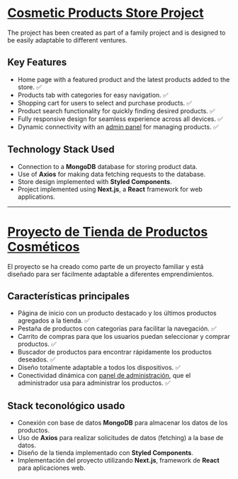 # [Cosmetic Products Store Project](https;//salud-armonia-e-shop-front.vercel.app)

The project has been created as part of a family project and is designed to be easily adaptable to different ventures.

## Key Features

- Home page with a featured product and the latest products added to the store. ✅
- Products tab with categories for easy navigation. ✅
- Shopping cart for users to select and purchase products. ✅
- Product search functionality for quickly finding desired products. ✅
- Fully responsive design for seamless experience across all devices. ✅
- Dynamic connectivity with an [admin panel](https://github.com/HSPower255/E-Commerce-Admin-Panel) for managing products. ✅


## Technology Stack Used

- Connection to a **MongoDB** database for storing product data.
- Use of **Axios** for making data fetching requests to the database.
- Store design implemented with **Styled Components**.
- Project implemented using **Next.js**, a **React** framework for web applications.
----------------------------------------------------------------------------------------------------------------------------

# [ Proyecto de Tienda de Productos Cosméticos](https;//salud-armonia-e-shop-front.vercel.app)

El proyecto se ha creado como parte de un proyecto familiar y está diseñado para ser fácilmente adaptable a diferentes emprendimientos.

## Características principales

- Página de inicio con un producto destacado y los últimos productos agregados a la tienda. ✅
- Pestaña de productos con categorías para facilitar la navegación. ✅
- Carrito de compras para que los usuarios puedan seleccionar y comprar productos. ✅
- Buscador de productos para encontrar rápidamente los productos deseados. ✅
- Diseño totalmente adaptable a todos los dispositivos. ✅
- Conectividad dinámica con [panel de administración](https://github.com/HSPower255/E-Commerce-Admin-Panel), que el administrador usa para administrar los productos. ✅


## Stack teconológico usado

- Conexión con base de datos **MongoDB** para almacenar los datos de los productos. 
- Uso de **Axios** para realizar solicitudes de datos (fetching) a la base de datos.
- Diseño de la tienda implementado con **Styled Components**.
- Implementación del proyecto utilizando **Next.js**, framework de **React** para aplicaciones web.


